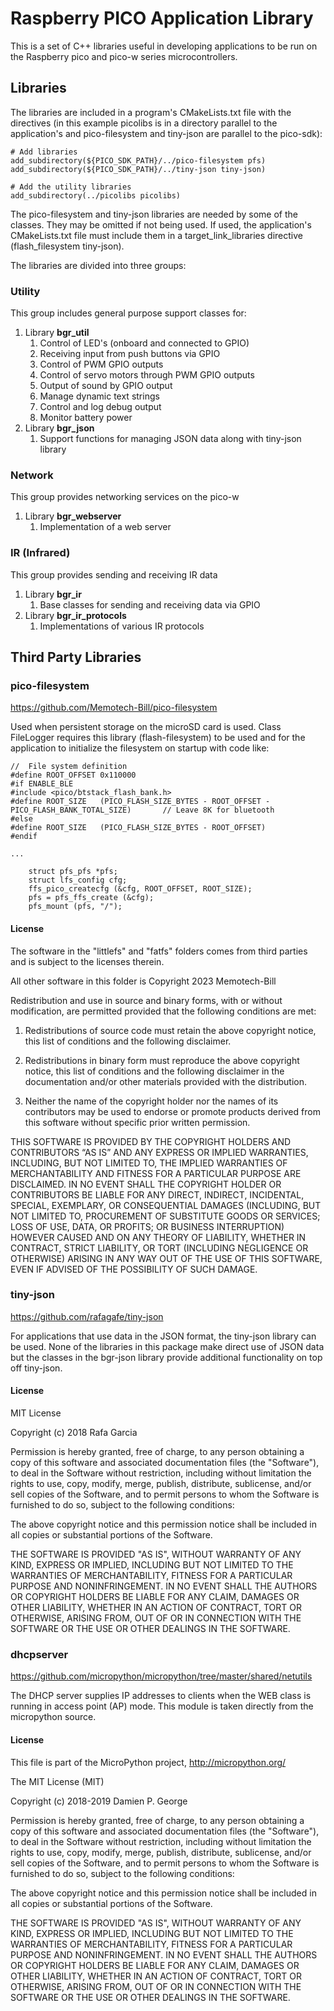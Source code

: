 # Raspberry PICO Application Library

This is a set of C++ libraries useful in developing applications to be run on the Raspberry
pico and pico-w series microcontrollers.

## Libraries
The libraries are included in a program's CMakeLists.txt file with the directives (in this
example picolibs is in a directory parallel to the application's and pico-filesystem and
tiny-json are parallel to the pico-sdk):

```
# Add libraries
add_subdirectory(${PICO_SDK_PATH}/../pico-filesystem pfs)
add_subdirectory(${PICO_SDK_PATH}/../tiny-json tiny-json)

# Add the utility libraries
add_subdirectory(../picolibs picolibs)
```

The pico-filesystem and tiny-json libraries are needed by some of the classes. They may be
omitted if not being used. If used, the application's CMakeLists.txt file must include them
in a target_link_libraries directive (flash_filesystem tiny-json).

The libraries are divided into three groups:

### Utility

This group includes general purpose support classes for:

1.  Library **bgr_util**
    1.  Control of LED's (onboard and connected to GPIO)
    2.  Receiving input from push buttons via GPIO
    3.  Control of PWM GPIO outputs
    4.  Control of servo motors through PWM GPIO outputs
    5.  Output of sound by GPIO output
    6.  Manage dynamic text strings
    7.  Control and log debug output
    8.  Monitor battery power
2.  Library **bgr_json**
    1.  Support functions for managing JSON data along with tiny-json library

### Network

This group provides networking services on the pico-w

1.  Library **bgr_webserver**
    1.  Implementation of a web server

### IR (Infrared)

This group provides sending and receiving IR data

1.  Library **bgr_ir**
    1.  Base classes for sending and receiving data via GPIO
2.  Library **bgr_ir_protocols**
    1.  Implementations of various IR protocols

##  Third Party Libraries

### pico-filesystem

https://github.com/Memotech-Bill/pico-filesystem

Used when persistent storage on the microSD card is used.  Class FileLogger requires
this library (flash-filesystem) to be used and for the application to initialize the
filesystem on startup with code like:

```
//  File system definition
#define ROOT_OFFSET 0x110000
#if ENABLE_BLE
#include <pico/btstack_flash_bank.h>
#define ROOT_SIZE   (PICO_FLASH_SIZE_BYTES - ROOT_OFFSET - PICO_FLASH_BANK_TOTAL_SIZE)       // Leave 8K for bluetooth
#else
#define ROOT_SIZE   (PICO_FLASH_SIZE_BYTES - ROOT_OFFSET)
#endif

...

    struct pfs_pfs *pfs;
    struct lfs_config cfg;
    ffs_pico_createcfg (&cfg, ROOT_OFFSET, ROOT_SIZE);
    pfs = pfs_ffs_create (&cfg);
    pfs_mount (pfs, "/");
```

#### License
The software in the "littlefs" and "fatfs" folders comes from third parties and 
is subject to the licenses therein.

All other software in this folder is Copyright 2023 Memotech-Bill

Redistribution and use in source and binary forms, with or without 
modification, are permitted provided that the following conditions are met:

1. Redistributions of source code must retain the above copyright notice, this 
list of conditions and the following disclaimer.

2. Redistributions in binary form must reproduce the above copyright notice, 
this list of conditions and the following disclaimer in the documentation 
and/or other materials provided with the distribution.

3. Neither the name of the copyright holder nor the names of its contributors 
may be used to endorse or promote products derived from this software without 
specific prior written permission.

THIS SOFTWARE IS PROVIDED BY THE COPYRIGHT HOLDERS AND CONTRIBUTORS “AS IS” 
AND ANY EXPRESS OR IMPLIED WARRANTIES, INCLUDING, BUT NOT LIMITED TO, THE 
IMPLIED WARRANTIES OF MERCHANTABILITY AND FITNESS FOR A PARTICULAR PURPOSE ARE 
DISCLAIMED. IN NO EVENT SHALL THE COPYRIGHT HOLDER OR CONTRIBUTORS BE LIABLE 
FOR ANY DIRECT, INDIRECT, INCIDENTAL, SPECIAL, EXEMPLARY, OR CONSEQUENTIAL 
DAMAGES (INCLUDING, BUT NOT LIMITED TO, PROCUREMENT OF SUBSTITUTE GOODS OR 
SERVICES; LOSS OF USE, DATA, OR PROFITS; OR BUSINESS INTERRUPTION) HOWEVER 
CAUSED AND ON ANY THEORY OF LIABILITY, WHETHER IN CONTRACT, STRICT LIABILITY, 
OR TORT (INCLUDING NEGLIGENCE OR OTHERWISE) ARISING IN ANY WAY OUT OF THE USE 
OF THIS SOFTWARE, EVEN IF ADVISED OF THE POSSIBILITY OF SUCH DAMAGE.

### tiny-json

https://github.com/rafagafe/tiny-json

For applications that use data in the JSON format, the tiny-json library can
be used. None of the libraries in this package make direct use of JSON data
but the classes in the bgr-json library provide additional functionality on
top off tiny-json.

#### License
MIT License

Copyright (c) 2018 Rafa Garcia

Permission is hereby granted, free of charge, to any person obtaining a copy
of this software and associated documentation files (the "Software"), to deal
in the Software without restriction, including without limitation the rights
to use, copy, modify, merge, publish, distribute, sublicense, and/or sell
copies of the Software, and to permit persons to whom the Software is
furnished to do so, subject to the following conditions:

The above copyright notice and this permission notice shall be included in all
copies or substantial portions of the Software.

THE SOFTWARE IS PROVIDED "AS IS", WITHOUT WARRANTY OF ANY KIND, EXPRESS OR
IMPLIED, INCLUDING BUT NOT LIMITED TO THE WARRANTIES OF MERCHANTABILITY,
FITNESS FOR A PARTICULAR PURPOSE AND NONINFRINGEMENT. IN NO EVENT SHALL THE
AUTHORS OR COPYRIGHT HOLDERS BE LIABLE FOR ANY CLAIM, DAMAGES OR OTHER
LIABILITY, WHETHER IN AN ACTION OF CONTRACT, TORT OR OTHERWISE, ARISING FROM,
OUT OF OR IN CONNECTION WITH THE SOFTWARE OR THE USE OR OTHER DEALINGS IN THE
SOFTWARE.

### dhcpserver

https://github.com/micropython/micropython/tree/master/shared/netutils

The DHCP server supplies IP addresses to clients when the WEB class is running
in access point (AP) mode.  This module is taken directly from the micropython
source.

#### License
This file is part of the MicroPython project, http://micropython.org/

The MIT License (MIT)

Copyright (c) 2018-2019 Damien P. George

Permission is hereby granted, free of charge, to any person obtaining a copy
of this software and associated documentation files (the "Software"), to deal
in the Software without restriction, including without limitation the rights
to use, copy, modify, merge, publish, distribute, sublicense, and/or sell
copies of the Software, and to permit persons to whom the Software is
furnished to do so, subject to the following conditions:

The above copyright notice and this permission notice shall be included in
all copies or substantial portions of the Software.

THE SOFTWARE IS PROVIDED "AS IS", WITHOUT WARRANTY OF ANY KIND, EXPRESS OR
IMPLIED, INCLUDING BUT NOT LIMITED TO THE WARRANTIES OF MERCHANTABILITY,
FITNESS FOR A PARTICULAR PURPOSE AND NONINFRINGEMENT. IN NO EVENT SHALL THE
AUTHORS OR COPYRIGHT HOLDERS BE LIABLE FOR ANY CLAIM, DAMAGES OR OTHER
LIABILITY, WHETHER IN AN ACTION OF CONTRACT, TORT OR OTHERWISE, ARISING FROM,
OUT OF OR IN CONNECTION WITH THE SOFTWARE OR THE USE OR OTHER DEALINGS IN
THE SOFTWARE.

